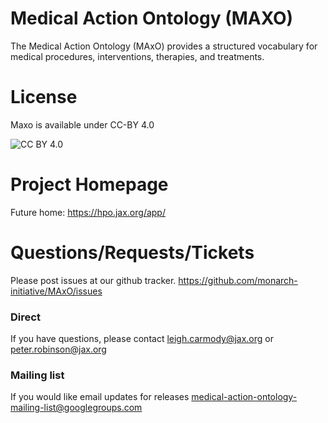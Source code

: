 # Medical Action Ontology (MAXO)
The Medical Action Ontology (MAxO) provides a structured vocabulary for medical procedures, interventions, therapies, and treatments.

# License

Maxo is available under CC-BY 4.0

![CC BY 4.0](https://mirrors.creativecommons.org/presskit/buttons/80x15/png/by.png "CC-BY 4.0")



# Project Homepage

 Future home: https://hpo.jax.org/app/
 
# Questions/Requests/Tickets

 Please post issues at our github tracker. https://github.com/monarch-initiative/MAxO/issues

### Direct

 If you have questions, please contact leigh.carmody@jax.org or peter.robinson@jax.org

### Mailing list

If you would like email updates for releases medical-action-ontology-mailing-list@googlegroups.com



